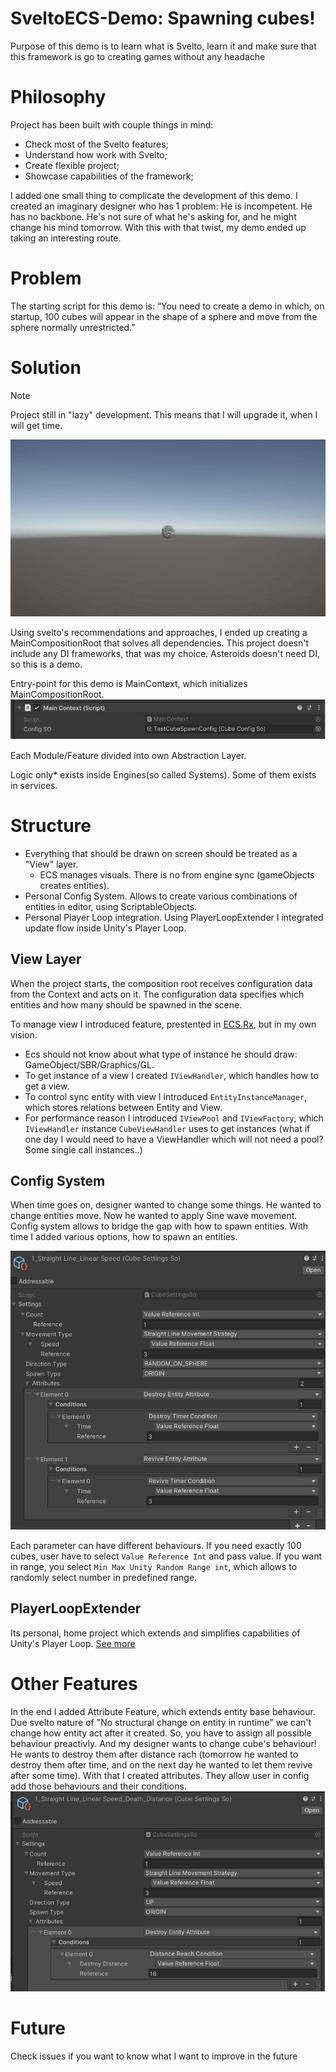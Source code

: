 # SveltoECS-Demo: Spawning cubes!

Purpose of this demo is to learn what is Svelto, learn it and make sure that this framework is go to creating games
without any headache

# Philosophy

Project has been built with couple things in mind:

- Check most of the Svelto features;
- Understand how work with Svelto;
- Create flexible project;
- Showcase capabilities of the framework;

I added one small thing to complicate the development of this demo. I created an imaginary designer who has 1 problem:
He is incompetent. He has no backbone. He's not sure of what he's asking for, and he might change his mind tomorrow.
With this
with that twist, my demo ended up taking an interesting route.

# Problem

The starting script for this demo is:
“You need to create a demo in which, on startup, 100 cubes will appear in the shape of a sphere and move from the sphere
normally
unrestricted.”

# Solution

> [!NOTE]
> Project still in "lazy" development. This means that I will upgrade it, when I will get time.

![100CubesAroundShereWithRandomSpeed.gif](Unity.Recordings%2F100CubesAroundShereWithRandomSpeed.gif)

Using svelto's recommendations and approaches, I ended up creating a MainCompositionRoot that solves all dependencies.
This project doesn't include any DI frameworks, that was my choice. Asteroids doesn't need DI, so this is a demo.

Entry-point for this demo is MainContext, which initializes MainCompositionRoot.
![MainContextShowcase.png](image%2FMainContextShowcase.png)

Each Module/Feature divided into own Abstraction Layer.

Logic only* exists inside Engines(so called Systems). Some of them exists in services.

# Structure

- Everything that should be drawn on screen should be treated as a "View" layer.
    - ECS manages visuals. There is no from engine sync (gameObjects creates entities).
- Personal Config System. Allows to create various combinations of entities in editor, using ScriptableObjects.
- Personal Player Loop integration. Using PlayerLoopExtender I integrated update flow inside Unity's Player Loop.

## View Layer

When the project starts, the composition root receives configuration data from the Context and acts on it.
The configuration data specifies which entities and how many should be spawned in the scene.

To manage view I introduced feature, prestented in [ECS.Rx](https://ecsrx.gitbook.io/project/plugins/view-plugin), but
in my own vision.

- Ecs should not know about what type of instance he should draw: GameObject/SBR/Graphics/GL.
- To get instance of a view I created `IViewHandler`, which handles how to get a view.
- To control sync entity with view I introduced `EntityInstanceManager`, which stores relations between Entity and View.
- For performance reason I introduced `IViewPool` and `IViewFactory`, which `IViewHandler` instance `CubeViewHandler`
  uses to get instances (what if one day I would need to have a ViewHandler which will not need a pool? Some single call
  instances..)

## Config System

When time goes on, designer wanted to change some things. He wanted to change entities move. Now he wanted to apply Sine
wave movement.
Config system allows to bridge the gap with how to spawn entities. With time I added various options, how to spawn an
entities.

![ConfigSystemInstance.png](image%2FConfigSystemInstance.png)

Each parameter can have different behaviours. If you need exactly 100 cubes, user have to select `Value Reference Int`
and pass value.
If you want in range, you select `Min Max Unity Random Range int`, which allows to randomly select number in predefined
range.

## PlayerLoopExtender

Its personal, home project which extends and simplifies capabilities of Unity's Player
Loop. [See more](https://github.com/skelitheprogrammer/PlayerLoopExtender)

# Other Features

In the end I added Attribute Feature, which extends entity base behaviour. Due svelto nature of "No structural change on
entity in runtime" we can't change how entity act after it created. So, you have to assign all possible behaviour
preactivly.
And my designer wants to change cube's behaviour! He wants to destroy them after distance rach (tomorrow he wanted to
destroy them after time, and on the next day he wanted to let them revive after some time).
With that I created attributes. They allow user in config add those behaviours and their conditions.
![ConfigSystemAttributes.png](image%2FConfigSystemAttributes.png)

# Future
Check issues if you want to know what I want to improve in the future

